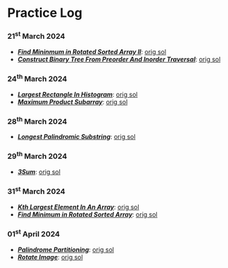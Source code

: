 # Practice Log

### 21<sup>st</sup> March 2024 
- ***[Find Mininmum in Rotated Sorted Array II](https://leetcode.com/problems/find-minimum-in-rotated-sorted-array-ii/)***: [orig sol](https://github.com/shreyjain711/LC-Practice/blob/main/Binary%20Search/min_in_rotated_arr.cpp)
- ***[Construct Binary Tree From Preorder And Inorder Traversal](https://leetcode.com/problems/construct-binary-tree-from-preorder-and-inorder-traversal/)***: [orig sol](https://github.com/shreyjain711/LC-Practice/blob/20240321-practice/Trees/tree_from_pre_inorder.cpp)

### 24<sup>th</sup> March 2024 
- ***[Largest Rectangle In Histogram](https://leetcode.com/problems/largest-rectangle-in-histogram/)***: [orig sol](https://github.com/shreyjain711/LC-Practice/blob/main/stack/largest_rect_in_histogram.cpp)
- ***[Maximum Product Subarray](https://leetcode.com/problems/maximum-product-subarray/)***: [orig sol](https://github.com/shreyjain711/LC-Practice/blob/main/1-D%20Dynamic%20Programming/max_prod_subarr.cpp)

### 28<sup>th</sup> March 2024
- ***[Longest Palindromic Substring](https://leetcode.com/problems/longest-palindromic-substring/)***: [orig sol](https://github.com/shreyjain711/LC-Practice/blob/main/1-D%20Dynamic%20Programming/longest_palindromic_substr.cpp)

### 29<sup>th</sup> March 2024
- ***[3Sum](https://leetcode.com/problems/3sum/)***: [orig sol](https://github.com/shreyjain711/LC-Practice/blob/main/Two%20Pointers/3sum.cpp)

### 31<sup>st</sup> March 2024
- ***[Kth Largest Element In An Array](https://leetcode.com/problems/kth-largest-element-in-an-array/)***: [orig sol](https://github.com/shreyjain711/LC-Practice/blob/main/Heap%20Priority%20Queue/kth_largest.cpp)
- ***[Find Minimum in Rotated Sorted Array](https://leetcode.com/problems/find-minimum-in-rotated-sorted-array/)***: [orig sol](https://github.com/shreyjain711/LC-Practice/blob/main/Binary%20Search/min_in_rotated_arr.cpp)

### 01<sup>st</sup> April 2024
- ***[Palindrome Partitioning](https://leetcode.com/problems/palindrome-partitioning/)***: [orig sol](https://github.com/shreyjain711/LC-Practice/blob/main/Backtracking/palindrome_partitioning.cpp)
- ***[Rotate Image](https://leetcode.com/problems/rotate-image/)***: [orig sol](https://github.com/shreyjain711/LC-Practice/blob/main/Math%20Geometry/rotate_image.cpp)
